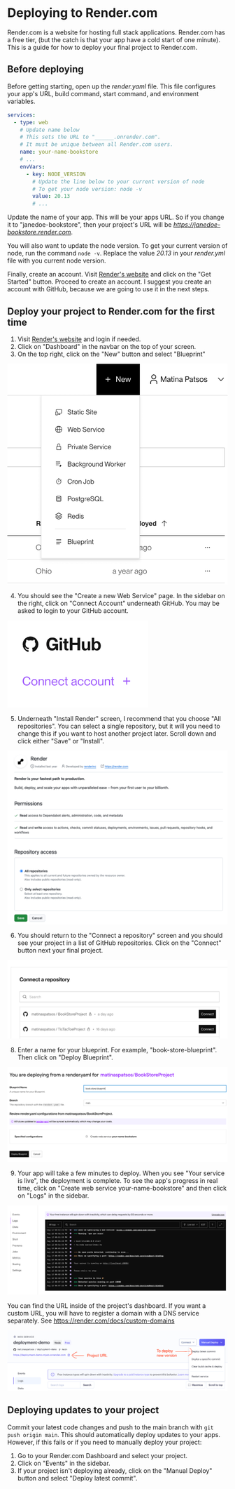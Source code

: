 # Deploying to Render.com

Render.com is a website for hosting full stack applications. Render.com has a free tier, (but the catch is that your app have a cold start of one minute). This is a guide for how to deploy your final project to Render.com.

## Before deploying

Before getting starting, open up the _render.yaml_ file. This file configures your app's URL, build command, start command, and environment variables.

```yaml
services:
  - type: web
    # Update name below
    # This sets the URL to "______.onrender.com".
    # It must be unique between all Render.com users.
    name: your-name-bookstore
    # ...
    envVars:
      - key: NODE_VERSION
        # Update the line below to your current version of node
        # To get your node version: node -v
        value: 20.13
        # ...
```

Update the name of your app. This will be your apps URL. So if you change it to "janedoe-bookstore", then your project's URL will be _https://janedoe-bookstore.render.com_.

You will also want to update the node version. To get your current version of node, run the command `node -v`. Replace the value _20.13_ in your _render.yml_ file with you current node version.

Finally, create an account. Visit [Render's website](https://render.com/) and click on the "Get Started" button. Proceed to create an account. I suggest you create an account with GitHub, because we are going to use it in the next steps.

## Deploy your project to Render.com for the first time

1. Visit [Render's website](https://render.com/) and login if needed.
2. Click on "Dashboard" in the navbar on the top of your screen.
3. On the top right, click on the "New" button and select "Blueprint"

![Click on the "New" button in the menu and select "Blueprint"](./render-new-blueprint.png)

4. You should see the "Create a new Web Service" page. In the sidebar on the right, click on "Connect Account" underneath GitHub. You may be asked to login to your GitHub account.

![Connect your GitHub account screenshot](./render-connect-github1.png)

5. Underneath "Install Render" screen, I recommend that you choose "All repositories". You can select a single repository, but it will you need to change this if you want to host another project later. Scroll down and click either "Save" or "Install".

![Grant Render permissions to your GitHub account screenshot](./render-connect-github2.png)

6. You should return to the "Connect a repository" screen and you should see your project in a list of GitHub repositories. Click on the "Connect" button next your final project.

![Screenshot of "Connect a repository" screen](./render-connect-repo.png)

8. Enter a name for your blueprint. For example, "book-store-blueprint". Then click on "Deploy Blueprint".

![Screenshot of deploying blueprint](./render-deploy-blueprint.png)

9. Your app will take a few minutes to deploy. When you see "Your service is live", the deployment is complete. To see the app's progress in real time, click on "Create web service your-name-bookstore" and then click on "Logs" in the sidebar.

![Screenshot of deployment logs](./render-logs.png)

You can find the URL inside of the project's dashboard. If you want a custom URL, you will have to register a domain with a DNS service separately. See https://render.com/docs/custom-domains

![Screenshot of project's dashboard](./render-dashboard.png)

## Deploying updates to your project

Commit your latest code changes and push to the main branch with `git push origin main`. This should automatically deploy updates to your apps. However, if this fails or if you need to manually deploy your project:

1. Go to your Render.com Dashboard and select your project.
2. Click on "Events" in the sidebar.
3. If your project isn't deploying already, click on the "Manual Deploy" button and select "Deploy latest commit".
